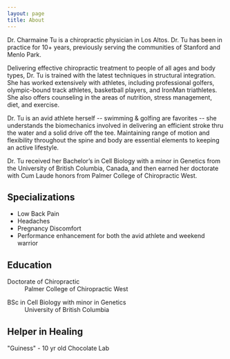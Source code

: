 ```yaml
---
layout: page
title: About
---
```


Dr. Charmaine Tu is a chiropractic physician in Los Altos.  Dr. Tu has been in practice for 10+ years, previously serving the communities of Stanford and Menlo Park.

Delivering effective chiropractic treatment to people of all ages and body types, Dr. Tu is trained with the latest techniques in structural integration.  She has worked extensively with athletes, including professional golfers, olympic-bound track athletes, basketball players, and IronMan triathletes.  She also offers counseling in the areas of nutrition, stress management, diet, and exercise. 

Dr. Tu is an avid athlete herself -- swimming & golfing are favorites -- she understands the biomechanics involved in delivering an efficient stroke thru the water and a solid drive off the tee.   Maintaining range of motion and flexibility throughout the spine and body are essential elements to keeping an active lifestyle.

Dr. Tu received her Bachelor’s in Cell Biology with a minor in Genetics from the University of British Columbia, Canada, and then earned her doctorate with Cum Laude honors from Palmer College of Chiropractic West.

## Specializations
- Low Back Pain
- Headaches
- Pregnancy Discomfort
- Performance enhancement for both the avid athlete and weekend warrior

## Education
<dl>
  <dt>Doctorate of Chiropractic</dt>
  <dd>Palmer College of Chiropractic West</dd>
</dl>
<dl>
  <dt>BSc in Cell Biology with minor in Genetics</dt>
  <dd>University of British Columbia</dd>
</dl>

## Helper in Healing
"Guiness" - 10 yr old Chocolate Lab

